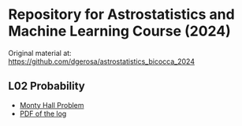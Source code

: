 # Repository for Astrostatistics and Machine Learning Course (2024)
Original material at: https://github.com/dgerosa/astrostatistics_bicocca_2024

## L02 Probability
+ [Monty Hall Problem](url)
+ [PDF of the log](url)
